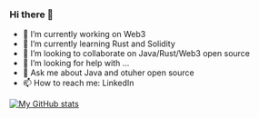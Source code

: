 ### Hi there 👋


- 🔭 I’m currently working on Web3
- 🌱 I’m currently learning Rust and Solidity
- 👯 I’m looking to collaborate on Java/Rust/Web3 open source
- 🤔 I’m looking for help with ...
- 💬 Ask me about Java and otuher open source
- 📫 How to reach me: LinkedIn

[![My GitHub stats](https://github-readme-stats.vercel.app/api?username=mercyblitz&show_icons=true&count_private=false&theme=cobalt)](https://github.com/anuraghazra/github-readme-stats)
